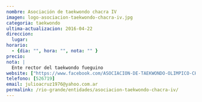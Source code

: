 ```yaml
---
nombre: Asociación de taekwondo chacra IV
imagen: logo-asociacion-taekwondo-chacra-iv.jpg
categoria: taekwondo
ultima-actualizacion: 2016-04-22
direccion: 
  lugar: 
horario: 
  - {dia: "", hora: "", nota: "" }
precio: 
nota: | 
  Ente rector del taekwondo fueguino
website: ["https://www.facebook.com/ASOCIACION-DE-TAEKWONDO-OLIMPICO-CHACRA-IV-TIERRA-DEL-FUEGO-228028313935392/", "http://asociaciontaekwondotierradelfuego.blogspot.com/"]
telefono: [526719]
email: julioacruz1976@yahoo.com.ar
permalink: /rio-grande/entidades/asociacion-taekwondo-chacra-iv/
---
```


